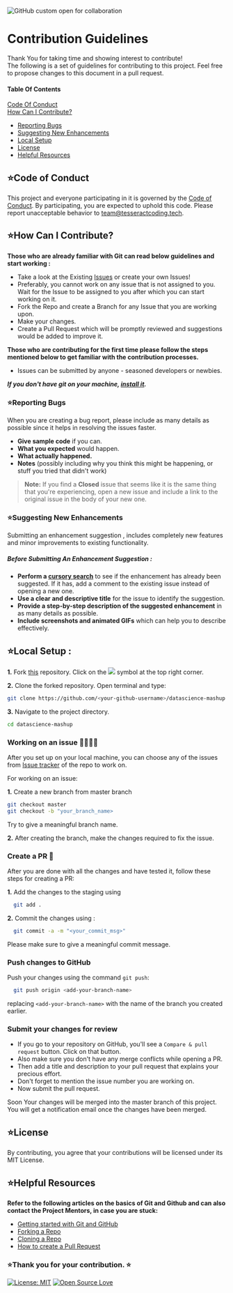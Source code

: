 ![GitHub custom open for collaboration](https://img.shields.io/badge/Open%20For-Collaboration-brightgreen?style=for-the-badge)

# Contribution Guidelines
Thank You for taking time and showing interest to contribute!  
The following is a set of guidelines for contributing to this project. Feel free to propose changes to this document in a pull request.
#### Table Of Contents
[Code Of Conduct](#code-of-conduct)  
[How Can I Contribute?](#how-can-i-contribute)
  * [Reporting Bugs](#reporting-bugs)
  * [Suggesting New Enhancements](#suggesting-new-enhancements)
  * [Local Setup](#local-setup)
  * [License](#license)
  * [Helpful Resources](#helpful-resources)
  
## ⭐Code of Conduct

This project and everyone participating in it is governed by the [Code of Conduct](https://github.com/Jayshah6699/datascience-mashup/blob/main/CODE_OF_CONDUCT.md). By participating, you are expected to uphold this code. Please report unacceptable behavior to [team@tesseractcoding.tech](mailto:team@tesseractcoding.tech).

## ⭐How Can I Contribute?

**Those who are already familiar with Git can read below guidelines and start working :**
- Take a look at the Existing [Issues](https://github.com/Jayshah6699/datascience-mashup/issues) or create your own Issues!
- Preferably, you cannot work on any issue that is not assigned to you. Wait for the Issue to be assigned to you after which you can start working on it.
- Fork the Repo and create a Branch for any Issue that you are working upon. 
- Make your changes.
- Create a Pull Request which will be promptly reviewed and suggestions would be added to improve it.

**Those who are contributing for the first time please follow the steps mentioned below to get familiar with the contribution processes.**  
- Issues can be submitted by anyone - seasoned developers or newbies.

***If you don't have git on your machine, [install it](https://help.github.com/articles/set-up-git/).***

### ⭐Reporting Bugs

When you are creating a bug report, please include as many details as possible since it helps in resolving the issues faster.
- **Give sample code** if you can.
- **What you expected** would happen.
- **What actually happened.**
- **Notes** (possibly including why you think this might be happening, or stuff you tried that didn't work)

> **Note:** If you find a **Closed** issue that seems like it is the same thing that you're experiencing, open a new issue and include a link to the original issue in the body of your new one.

### ⭐Suggesting New Enhancements

Submitting an enhancement suggestion , includes completely new features and minor improvements to existing functionality.

##### Before Submitting An Enhancement Suggestion :

* **Perform a [cursory search](https://github.com/Jayshah6699/datascience-mashup/issues)** to see if the enhancement has already been suggested. If it has, add a comment to the existing issue instead of opening a new one.
* **Use a clear and descriptive title** for the issue to identify the suggestion.
* **Provide a step-by-step description of the suggested enhancement** in as many details as possible.
* **Include screenshots and animated GIFs** which can help you to describe effectively.

## ⭐Local Setup :
 
**1.** Fork [this](https://github.com/Jayshah6699/datascience-mashup) repository.
Click on the <a href="https://github.com/Jayshah6699/datascience-mashup"><img src="https://img.icons8.com/ios/24/000000/code-fork.png"></a> symbol at the top right corner.

**2.** Clone the forked repository. Open terminal and type:

```bash
git clone https://github.com/<your-github-username>/datascience-mashup
```

**3.** Navigate to the project directory.

```bash
cd datascience-mashup
```
### Working on an issue 👨‍💻👩‍💻

After you set up on your local machine, you can choose any of the issues from 
[Issue tracker](https://github.com/Jayshah6699/datascience-mashup/issues) of the repo to work on.

For working on an issue:

**1.** Create a new branch from master branch

  ```bash
  git checkout master
  git checkout -b "your_branch_name>
  ```
Try to give a meaningful branch name.

**2.** After creating the branch, make the changes required to fix the issue.
### Create a PR 🚀

After you are done with all the changes and have tested it, follow these steps for creating a PR:

**1.** Add the changes to the staging using 
```bash
  git add .
```
**2.** Commit the changes using :
```bash
  git commit -a -m "<your_commit_msg>"
```
  Please make sure to give a meaningful commit message. 
### Push changes to GitHub

Push your changes using the command `git push`:

```bash
  git push origin <add-your-branch-name>
```

replacing `<add-your-branch-name>` with the name of the branch you created earlier.

### Submit your changes for review

- If you go to your repository on GitHub, you'll see a `Compare & pull request` button. Click on that button.
- Also make sure you don't have any merge conflicts while opening a PR.
- Then add a title and description to your pull request that explains your precious effort. 
- Don't forget to mention the issue number you are working on.
- Now submit the pull request.

Soon Your changes will be merged into the master branch of this project. You will get a notification email once the changes have been merged.

## ⭐License
By contributing, you agree that your contributions will be licensed under its MIT License.

## ⭐Helpful Resources

**Refer to the following articles on the basics of Git and Github and can also contact the Project Mentors, in case you are stuck:**
- [Getting started with Git and GitHub](https://docs.github.com/en/free-pro-team@latest/github/getting-started-with-github)
- [Forking a Repo](https://help.github.com/en/github/getting-started-with-github/fork-a-repo)
- [Cloning a Repo](https://help.github.com/en/desktop/contributing-to-projects/creating-a-pull-request)
- [How to create a Pull Request](https://opensource.com/article/19/7/create-pull-request-github)

### ⭐Thank you for your contribution. ⭐
[![License: MIT](https://img.shields.io/badge/License-MIT-green.svg)](https://opensource.org/licenses/MIT)
[![Open Source Love](https://firstcontributions.github.io/open-source-badges/badges/open-source-v1/open-source.svg)](https://github.com/firstcontributions/open-source-badges)
